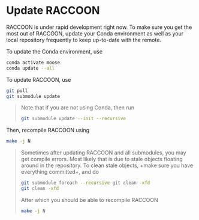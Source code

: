 # Update RACCOON

RACCOON is under rapid development right now. To make sure you get the most out of RACCOON, update your Conda environment as well as your local repository frequently to keep up-to-date with the remote.

To update the Conda environment, use

```bash
conda activate moose
conda update --all
```

To update RACCOON, use

```bash
git pull
git submodule update
```

> Note that if you are not using Conda, then run
> 
> ```bash
> git submodule update --init --recursive
> ```

Then, recompile RACCOON using

```bash
make -j N
```

> Sometimes after updating RACCOON and all submodules, you may get compile errors. Most likely that is due to stale objects floating around in the repository. To clean stale objects, +make sure you have everything committed+, and do
>
> ```bash
> git submodule foreach --recursive git clean -xfd
> git clean -xfd
> ```
>
> After which you should be able to recompile RACCOON
>
> ```bash
> make -j N
> ```
